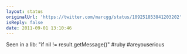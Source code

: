 ```yaml
---
layout: status
originalUrl: 'https://twitter.com/marcgg/status/109251853841203202'
isReply: false
date: 2011-09-01 13:10:46
---
```


Seen in a lib: "if nil != result.getMessage()" #ruby #areyouserious
